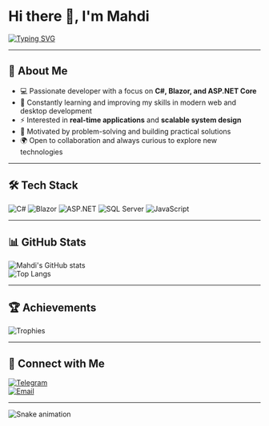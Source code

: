 # Hi there 👋, I'm Mahdi  

[![Typing SVG](https://readme-typing-svg.herokuapp.com?size=24&color=00F700&center=true&vCenter=true&lines=Passionate+Developer;C%23+%7C+Blazor+%7C+ASP.NET+Core;Always+Learning+New+Technologies)](https://git.io/typing-svg)

---

## 🚀 About Me
- 💻 Passionate developer with a focus on **C#, Blazor, and ASP.NET Core**  
- 🌱 Constantly learning and improving my skills in modern web and desktop development  
- ⚡ Interested in **real-time applications** and **scalable system design**  
- 🎯 Motivated by problem-solving and building practical solutions  
- 🌍 Open to collaboration and always curious to explore new technologies  

---

## 🛠️ Tech Stack
![C#](https://img.shields.io/badge/C%23-239120?style=for-the-badge&logo=c-sharp&logoColor=white)
![Blazor](https://img.shields.io/badge/Blazor-512BD4?style=for-the-badge&logo=blazor&logoColor=white)
![ASP.NET](https://img.shields.io/badge/ASP.NET%20Core-512BD4?style=for-the-badge&logo=dotnet&logoColor=white)
![SQL Server](https://img.shields.io/badge/SQL%20Server-CC2927?style=for-the-badge&logo=microsoftsqlserver&logoColor=white)
![JavaScript](https://img.shields.io/badge/JavaScript-F7DF1E?style=for-the-badge&logo=javascript&logoColor=black)

---

## 📊 GitHub Stats
![Mahdi's GitHub stats](https://github-readme-stats.vercel.app/api?username=Mahdi2425&show_icons=true&theme=radical)  
![Top Langs](https://github-readme-stats.vercel.app/api/top-langs/?username=Mahdi2425&layout=compact&theme=radical)

---

## 🏆 Achievements
![Trophies](https://github-profile-trophy.vercel.app/?username=Mahdi2425&theme=radical&no-frame=true&margin-w=15)

---

## 🔗 Connect with Me
[![Telegram](https://img.shields.io/badge/Telegram-2CA5E0?style=for-the-badge&logo=telegram&logoColor=white)](https://t.me/mahdighomipv)  
[![Email](https://img.shields.io/badge/Email-D14836?style=for-the-badge&logo=gmail&logoColor=white)](mailto:your@email.com)

---

![Snake animation](https://github.com/Mahdi2425/Mahdi2425/blob/output/github-contribution-grid-snake.svg)


